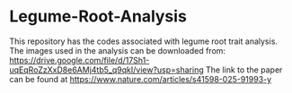 # Legume-Root-Analysis
This repository has the codes associated with legume root trait analysis. The images used in the analysis can be downloaded from: https://drive.google.com/file/d/17Sh1-uqEqRoZzXxD8e6AMj4tb5_q9qkI/view?usp=sharing
The link to the paper can be found at https://www.nature.com/articles/s41598-025-91993-y
